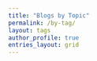 ```yaml
---
title: "Blogs by Topic"
permalink: /by-tag/
layout: tags
author_profile: true
entries_layout: grid
---
```

